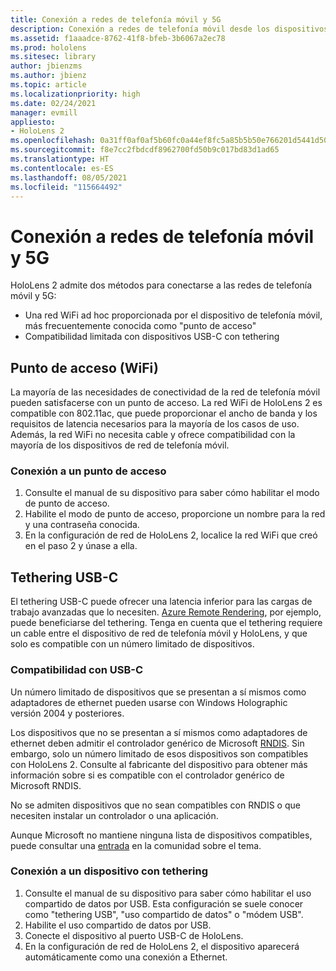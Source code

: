 ```yaml
---
title: Conexión a redes de telefonía móvil y 5G
description: Conexión a redes de telefonía móvil desde los dispositivos HoloLens de realidad mixta.
ms.assetid: f1aaadce-8762-41f8-bfeb-3b6067a2ec78
ms.prod: hololens
ms.sitesec: library
author: jbienzms
ms.author: jbienz
ms.topic: article
ms.localizationpriority: high
ms.date: 02/24/2021
manager: evmill
appliesto:
- HoloLens 2
ms.openlocfilehash: 0a31ff0af0af5b60fc0a44ef8fc5a85b5b50e766201d5441d508fd23dd0369e4
ms.sourcegitcommit: f8e7cc2fbdcdf8962700fd50b9c017bd83d1ad65
ms.translationtype: HT
ms.contentlocale: es-ES
ms.lasthandoff: 08/05/2021
ms.locfileid: "115664492"
---
```

# <a name="connect-to-cellular-and-5g"></a>Conexión a redes de telefonía móvil y 5G

HoloLens 2 admite dos métodos para conectarse a las redes de telefonía móvil y 5G:

- Una red WiFi ad hoc proporcionada por el dispositivo de telefonía móvil, más frecuentemente conocida como "punto de acceso"
- Compatibilidad limitada con dispositivos USB-C con tethering

## <a name="hotspot-wifi"></a>Punto de acceso (WiFi)

La mayoría de las necesidades de conectividad de la red de telefonía móvil pueden satisfacerse con un punto de acceso. La red WiFi de HoloLens 2 es compatible con 802.11ac, que puede proporcionar el ancho de banda y los requisitos de latencia necesarios para la mayoría de los casos de uso. Además, la red WiFi no necesita cable y ofrece compatibilidad con la mayoría de los dispositivos de red de telefonía móvil.

### <a name="connecting-to-a-hotspot"></a>Conexión a un punto de acceso

1. Consulte el manual de su dispositivo para saber cómo habilitar el modo de punto de acceso.
1. Habilite el modo de punto de acceso, proporcione un nombre para la red y una contraseña conocida.
1. En la configuración de red de HoloLens 2, localice la red WiFi que creó en el paso 2 y únase a ella.

## <a name="usb-c-tethering"></a>Tethering USB-C

El tethering USB-C puede ofrecer una latencia inferior para las cargas de trabajo avanzadas que lo necesiten. [Azure Remote Rendering](https://azure.microsoft.com/services/remote-rendering), por ejemplo, puede beneficiarse del tethering. Tenga en cuenta que el tethering requiere un cable entre el dispositivo de red de telefonía móvil y HoloLens, y que solo es compatible con un número limitado de dispositivos.

### <a name="usb-c-compatibility"></a>Compatibilidad con USB-C

Un número limitado de dispositivos que se presentan a sí mismos como adaptadores de ethernet pueden usarse con Windows Holographic versión 2004 y posteriores.

Los dispositivos que no se presentan a sí mismos como adaptadores de ethernet deben admitir el controlador genérico de Microsoft [RNDIS](/windows-hardware/drivers/network/overview-of-remote-ndis--rndis-). Sin embargo, solo un número limitado de esos dispositivos son compatibles con HoloLens 2. Consulte al fabricante del dispositivo para obtener más información sobre si es compatible con el controlador genérico de Microsoft RNDIS.

No se admiten dispositivos que no sean compatibles con RNDIS o que necesiten instalar un controlador o una aplicación.

Aunque Microsoft no mantiene ninguna lista de dispositivos compatibles, puede consultar una [entrada](https://aka.ms/HLCommunityCell) en la comunidad sobre el tema.

### <a name="connecting-to-a-tethered-device"></a>Conexión a un dispositivo con tethering

1. Consulte el manual de su dispositivo para saber cómo habilitar el uso compartido de datos por USB. Esta configuración se suele conocer como "tethering USB", "uso compartido de datos" o "módem USB".
1. Habilite el uso compartido de datos por USB.
1. Conecte el dispositivo al puerto USB-C de HoloLens.
1. En la configuración de red de HoloLens 2, el dispositivo aparecerá automáticamente como una conexión a Ethernet.
